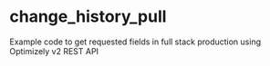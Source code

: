 # change_history_pull
Example code to get requested fields in full stack production using Optimizely v2 REST API
